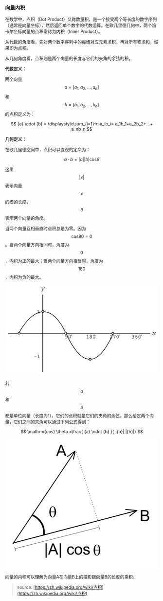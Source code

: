 ### 向量内积

在数学中，点积（Dot Product）又称数量积，是一个接受两个等长度的数字序列（通常是向量坐标），然后返回单个数字的代数运算。在欧几里德几何中，两个笛卡尔坐标向量的点积常称为内积（Inner Product）。

从代数的角度看，先对两个数字序列中的每组对应元素求积，再对所有积求和，结果即为点积。

从几何角度看，点积则是两个向量的长度与它们的夹角的余弦的积。

**代数定义：**

两个向量 $${a}=[a_1, a_2, ..., a_n]$$ 和 $${b}=[b_1, b_2, ..., b_n]$$ 的点积定义为：


$$
{a} \cdot {b} = \displaystyle\sum_{i=1}^n a_ib_i= a_1b_1+a_2b_2+...+ a_nb_n
$$


**几何定义：**

在欧几里德空间中，点积可以直观的定义为：


$$
{a} \cdot {b} =|{a}||{b} | \mathrm{cos}\theta
$$


这里$$|{x}|$$表示向量$${x}$$的模的长度，$$\theta$$表示两个向量的角度。

当两个向量互相垂直时点积总是为零。因为$$\mathrm{cos} 90 = 0$$。当两个向量方向相同时，角度为$$0$$，内积为正的最大；当两个向量方向相反时，角度为$$180$$，内积为负的最大。

![](/assets/cos-functionGIF.GIF)

若$${a}$$和$${b}$$都是单位向量（长度为1），它们的点积就是它们的夹角的余弦。那么给定两个向量，它们之间的夹角可以通过下列公式得到：


$$
\mathrm{cos} \theta =\frac{ {a} \cdot {b} }{ |{a}| |{b}|}
$$


![](/assets/Scalarproduct.gif)

向量的内积可以理解为向量A在向量B上的投影跟向量B的长度的乘积。

> source: [https://zh.wikipedia.org/wiki/点积](https://zh.wikipedia.org/wiki/点积)



